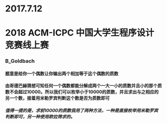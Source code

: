 # 2017.7.12
# 2018 ACM-ICPC 中国大学生程序设计竞赛线上赛
### B_Goldbach
#### 题意是给你一个偶数让你输出两个相加等于这个偶数的质数
#### 由哥德巴赫猜想可知任何一个偶数都能分解成两个一大一小的质数并且小的那个质数不会超过10000。所以我们可以枚举小于10000的质数，并且求出与之相应的另一个数，接着用米勒罗宾判断这个数是否为质数即可
##### 值得一提的是，求前10000的质数我用了两种方法，一种是直接枚举用米勒罗宾判断即可，另一种使用欧拉筛求的。